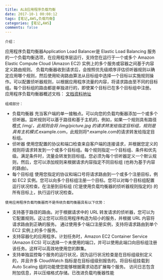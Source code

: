 ```yaml
---
title: ALB应用程序负载均衡
date: 2017-10-1 00:08:12
tags: [笔记,AWS,负载均衡]
categories: [笔记,AWS]
comments: false
---
```


`介绍：`

应用程序负载均衡器Application Load Balancer是 Elastic Load Balancing 服务的一个负载均衡选项，在应用程序层运行，支持您在运行于一个或多个 Amazon Elastic Compute Cloud (Amazon EC2) 实例上的多个服务或容器之间基于内容定义路由规则。
负载均衡器收到请求后，会按照优先级顺序评估侦听器规则以确定应用哪个规则，然后使用轮询路由算法从目标组中选择一个目标以实施规则操作。可以配置侦听器规则，以根据应用程序流量的内容，将请求路由至不同的目标组。每个目标组的路由都是单独进行的，即使某个目标已在多个目标组中注册。
应用程序负载均衡器概述文档：
[文档资料地址](http://docs.aws.amazon.com/zh_cn/elasticloadbalancing/latest/application/introduction.html)

`组成部分：`

* 负载均衡器 充当客户端的单一接触点。可以向您的负载均衡器添加一个或多个侦听器。监听规则可以基于路径和基于主机的，例如，如果一个规则具有路径模式 /img/*，此规则会将 /img/picture.jpg 的请求转发给指定目标组，规则是具有主机模式*.example.com，此规则将*.example.com的请求转发给指定目标组。
* 侦听器 使用您配置的协议和端口检查来自客户端的连接请求，并根据您定义的规则将请求转发到一个或多个目标组。每个规则指定一个目标组、条件和优先级。满足条件时，流量会转发到目标组。您必须为每个侦听器定义一个默认规则，然后，您可以添加规则来根据请求内容指定不同目标组 (也称为基于内容的路由)。
* 每个目标组 使用您指定的协议和端口号将请求路由到一个或多个注册目标，例如 EC2 实例。您可以向多个目标组注册一个目标。您可以对每个目标组配置运行状况检查。在注册到目标组 (它是使用负载均衡器的侦听器规则指定的) 的所有目标上，执行运行状况检查。

`使用应用程序负载均衡器而不是传统负载均衡器具有以下优势：`

* 支持基于路径的路由。对于根据请求中的 URL 转发请求的侦听器，您可以为它配置规则。这让您可以将应用程序构造为较小的服务，并根据 URL 内容将请求路由到正确的服务。
通过使用多个端口注册实例，支持将请求路由到单个 EC2 实例上的多个服务。
* 支持容器化的应用程序。计划任务时，Amazon EC2 Container Service (Amazon ECS) 可以选择一个未使用的端口，并可以使用此端口向目标组注册该任务。这样可以高效地使用您的群集。
* 支持单独监控每个服务的运行状况，因为运行状况检查是在目标组级别定义的，并且许多 CloudWatch 指标是在目标组级别报告的。将目标组挂载到 Auto Scaling 组的功能使您能够根据需求动态扩展每个服务。
访问日志包含附加信息，并以压缩格式存储。已改进负载均衡器性能
